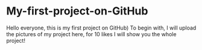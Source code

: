 # My-first-project-on-GitHub
Hello everyone, this is my first project on GitHub) To begin with, I will upload the pictures of my project here, for 10 likes I will show you the whole project!
